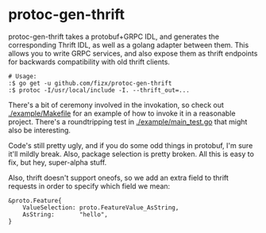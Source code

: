 # protoc-gen-thrift  

protoc-gen-thrift takes a protobuf+GRPC IDL, and generates the corresponding Thrift IDL, as well as a golang adapter between them.  This allows you to write GRPC services, and also expose them as thrift endpoints for backwards compatibility with old thrift clients.

    # Usage:
    :$ go get -u github.com/fizx/protoc-gen-thrift 
    :$ protoc -I/usr/local/include -I. --thrift_out=...    

There's a bit of ceremony involved in the invokation, so check out [./example/Makefile](./example/Makefile) for an example of how to invoke it in a reasonable project.  There's a roundtripping test in [./example/main_test.go](./example/main_test.go) that might also be interesting.

Code's still pretty ugly, and if you do some odd things in protobuf, I'm sure it'll mildly break.  Also, package selection is pretty broken.  All this is easy to fix, but hey, super-alpha stuff.

Also, thrift doesn't support oneofs, so we add an extra field to thrift requests in order to specify which field we mean:

    &proto.Feature{
        ValueSelection: proto.FeatureValue_AsString,
        AsString:       "hello",
	}